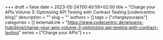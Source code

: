 +++ 
draft = false
date = 2023-05-24T00:40:59+02:00
title = "Charge your APIs Volume 3: Optimizing API Testing with Contract Testing [codencentric blog]"
description = ""
slug = ""
authors = []
tags = ["chargeyourapis"]
categories = []
externalLink = "https://www.codecentric.de/wissens-hub/blog/charge-your-apis-volume-3-optimizing-api-testing-with-contract-testing"
series = ["Charge your APIs"]
+++
